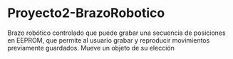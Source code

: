 # Proyecto2-BrazoRobotico
Brazo robótico controlado que puede grabar una secuencia de posiciones en EEPROM, que permite al usuario grabar y reproducir movimientos previamente guardados. Mueve un objeto de su elección
